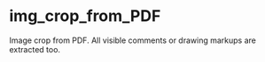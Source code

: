 # img_crop_from_PDF
Image crop from PDF. All visible comments or drawing markups are extracted too.
